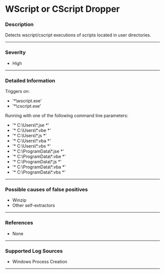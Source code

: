 # WScript or CScript Dropper
### Description

Detects wscript/cscript executions of scripts located in user directories.

-------------------
### Severity

- High

-------------------

### Detailed Information

Triggers on:
  - '*\wscript.exe'
  - '*\cscript.exe'

Running with one of the following command line parameters:
  - '* C:\Users\\*.jse *'
  - '* C:\Users\\*.vbe *'
  - '* C:\Users\\*.js *'
  - '* C:\Users\\*.vba *'
  - '* C:\Users\\*.vbs *'
  - '* C:\ProgramData\\*.jse *'
  - '* C:\ProgramData\\*.vbe *'
  - '* C:\ProgramData\\*.js *'
  - '* C:\ProgramData\\*.vba *'
  - '* C:\ProgramData\\*.vbs *'

-------------------

### Possible causes of false positives

- Winzip
- Other self-extractors

-------------------
### References

- None

-------------------
### Supported Log Sources

- Windows Process Creation

-------------------
